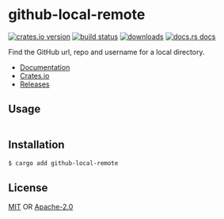 # github-local-remote
[![crates.io version][1]][2] [![build status][3]][4]
[![downloads][5]][6] [![docs.rs docs][7]][8]

Find the GitHub url, repo and username for a local directory.

- [Documentation][8]
- [Crates.io][2]
- [Releases][9]

## Usage
```rs
```

## Installation
```sh
$ cargo add github-local-remote
```

## License
[MIT](./LICENSE-MIT) OR [Apache-2.0](./LICENSE-APACHE)

[1]: https://img.shields.io/crates/v/github-local-remote.svg?style=flat-square
[2]: https://crates.io/crates/github-local-remote
[3]: https://img.shields.io/travis/yoshuawuyts/github-local-remote.svg?style=flat-square
[4]: https://travis-ci.org/yoshuawuyts/github-local-remote
[5]: https://img.shields.io/crates/d/github-local-remote.svg?style=flat-square
[6]: https://crates.io/crates/github-local-remote
[7]: https://img.shields.io/badge/docs-latest-blue.svg?style=flat-square
[8]: https://docs.rs/github-local-remote
[9]: https://github.com/yoshuawuyts/github-local-remote/releases

